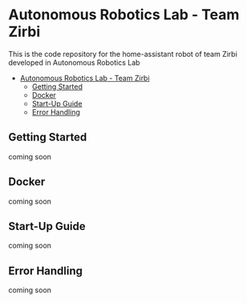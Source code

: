 # Autonomous Robotics Lab - Team Zirbi

This is the code repository for the home-assistant robot of team Zirbi developed in Autonomous Robotics Lab

- [Autonomous Robotics Lab - Team Zirbi](#autonomous-robotics-lab---team-zirbi)
  - [Getting Started](#getting-started)
  - [Docker](#docker)
  - [Start-Up Guide](#start-up-guide)
  - [Error Handling](#error-handling)

## Getting Started

coming soon

## Docker

coming soon

## Start-Up Guide

coming soon

## Error Handling

coming soon
